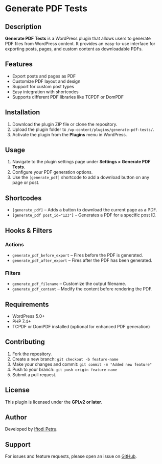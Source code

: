 # Generate PDF Tests

## Description
**Generate PDF Tests** is a WordPress plugin that allows users to generate PDF files from WordPress content. It provides an easy-to-use interface for exporting posts, pages, and custom content as downloadable PDFs.

## Features
- Export posts and pages as PDF
- Customize PDF layout and design
- Support for custom post types
- Easy integration with shortcodes
- Supports different PDF libraries like TCPDF or DomPDF

## Installation
1. Download the plugin ZIP file or clone the repository.
2. Upload the plugin folder to `/wp-content/plugins/generate-pdf-tests/`.
3. Activate the plugin from the **Plugins** menu in WordPress.

## Usage
1. Navigate to the plugin settings page under **Settings > Generate PDF Tests**.
2. Configure your PDF generation options.
3. Use the `[generate_pdf]` shortcode to add a download button on any page or post.

## Shortcodes
- `[generate_pdf]` – Adds a button to download the current page as a PDF.
- `[generate_pdf post_id="123"]` – Generates a PDF for a specific post ID.

## Hooks & Filters
### Actions
- `generate_pdf_before_export` – Fires before the PDF is generated.
- `generate_pdf_after_export` – Fires after the PDF has been generated.

### Filters
- `generate_pdf_filename` – Customize the output filename.
- `generate_pdf_content` – Modify the content before rendering the PDF.

## Requirements
- WordPress 5.0+
- PHP 7.4+
- TCPDF or DomPDF installed (optional for enhanced PDF generation)

## Contributing
1. Fork the repository.
2. Create a new branch: `git checkout -b feature-name`
3. Make your changes and commit: `git commit -m "Added new feature"`
4. Push to your branch: `git push origin feature-name`
5. Submit a pull request.

## License
This plugin is licensed under the **GPLv2 or later**.

## Author
Developed by [Iftodi Petru](https://github.com/iPetru21).

## Support
For issues and feature requests, please open an issue on [GitHub](https://github.com/iPetru21/wordpress-pdf-generator/issues).
